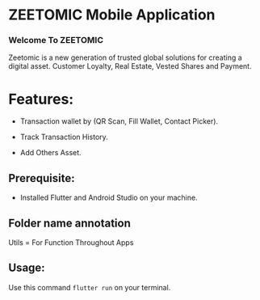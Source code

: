 # ZEETOMIC Mobile Application



### Welcome To ZEETOMIC 

Zeetomic is a new generation of trusted global solutions for creating a digital asset. Customer Loyalty, Real Estate, Vested Shares and Payment.



# Features:

* Transaction wallet by (QR Scan, Fill Wallet, Contact Picker).

* Track Transaction History.

* Add Others Asset.

  

## Prerequisite: 

* Installed Flutter and Android Studio on your machine.

## Folder name annotation
Utils = For Function Throughout Apps

## Usage:

Use this command `flutter run` on your terminal.

